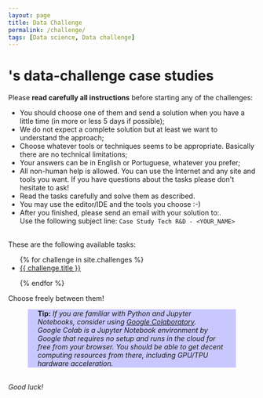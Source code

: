```yaml
---
layout: page
title: Data Challenge
permalink: /challenge/
tags: [Data science, Data challenge]
---
```


# 's data-challenge case studies

Please **read carefully all instructions** before starting any of the challenges:

* You should choose one of them and send a solution when you have a little time (in more or less 5 days if possible);
* We do not expect a complete solution but at least we want to understand the approach;
* Choose whatever tools or techniques seems to be appropriate. Basically there are no technical limitations;
* Your answers can be in English or Portuguese, whatever you prefer;
* All non-human help is allowed. You can use the Internet and any site and tools you want. If you have questions about the tasks please don't hesitate to ask!
* Read the tasks carefully and solve them as described.
* You may use the editor/IDE and the tools you choose :-)
* After you finished, please send an email with your solution to:.<br>Use the following subject line: ```Case Study Tech R&D - <YOUR_NAME>```

<br>
These are the following available tasks:


<ul style="list-style-type:disc;">
{% for challenge in site.challenges %}

  <li><a href="{{ site.url }}{{ site.baseurl }}{{ challenge.permalink }}">{{ challenge.title }}</a></li>

{% endfor %}
</ul>

Choose freely between them!

<div style="background-color:rgba(200, 200, 255, 1); text-align:left; vertical-align: middle; padding:0px 20px;margin-left:40px;margin-right:40px">
<b>Tip:</b> <i>If you are familiar with Python and Jupyter Notebooks, consider using <a href="https://colab.research.google.com/">Google Colaboratory</a>.<br>Google Colab is a Jupyter Notebook environment by Google that requires no setup and runs in the cloud for free from your browser. You should be able to get decent computing resources from there, including GPU/TPU hardware acceleration.
</i>
</div>

<br>

*Good luck!*
